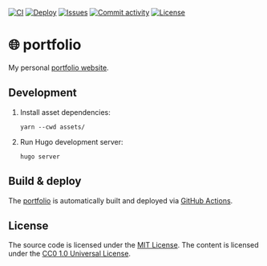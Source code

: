 [![CI](https://img.shields.io/github/workflow/status/heinrichreimer/portfolio/CI?style=flat-square)](https://github.com/heinrichreimer/portfolio/actions?query=workflow%3ACI)
[![Deploy](https://img.shields.io/github/workflow/status/heinrichreimer/portfolio/Deploy/master?label=deploy&style=flat-square)](https://github.com/heinrichreimer/portfolio/actions?query=workflow%3ADeploy)
[![Issues](https://img.shields.io/github/issues/heinrichreimer/portfolio?style=flat-square)](https://github.com/heinrichreimer/portfolio/issues)
[![Commit activity](https://img.shields.io/github/commit-activity/m/heinrichreimer/portfolio?style=flat-square)](https://github.com/heinrichreimer/portfolio/commits)
[![License](https://img.shields.io/github/license/heinrichreimer/portfolio?style=flat-square)](LICENSE)

# 🌐 portfolio

My personal [portfolio website](https://heinrich.reimer.family).

## Development

1. Install asset dependencies:

    ```shell script
    yarn --cwd assets/
    ```

1. Run Hugo development server:

    ```shell script
    hugo server
    ```

## Build & deploy

The [portfolio](https://heinrich.reimer.family) is automatically built and deployed
via [GitHub Actions](https://github.com/heinrichreimer/portfolio/actions).

## License

The source code is licensed under the [MIT License](/LICENSE).
The content is licensed under the [CC0 1.0 Universal License](/static/LICENSE).
